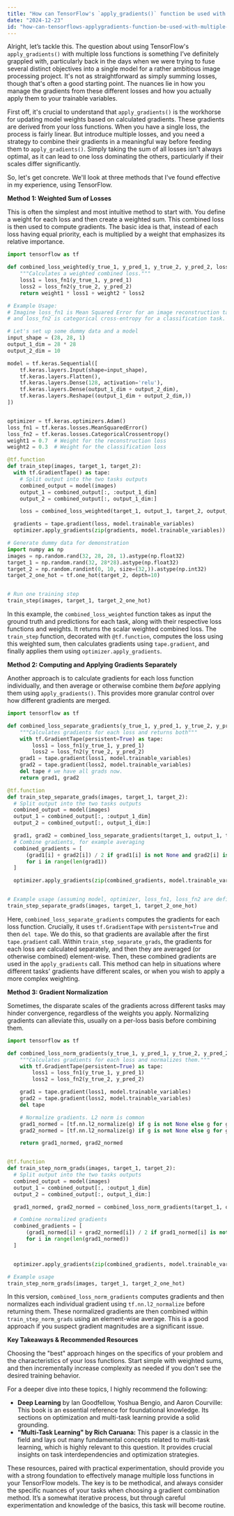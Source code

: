 ```yaml
---
title: "How can TensorFlow's `apply_gradients()` function be used with multiple loss functions?"
date: "2024-12-23"
id: "how-can-tensorflows-applygradients-function-be-used-with-multiple-loss-functions"
---
```


Alright, let’s tackle this. The question about using TensorFlow's `apply_gradients()` with multiple loss functions is something I’ve definitely grappled with, particularly back in the days when we were trying to fuse several distinct objectives into a single model for a rather ambitious image processing project. It's not as straightforward as simply summing losses, though that's often a good starting point. The nuances lie in how you manage the gradients from these different losses and how you actually apply them to your trainable variables.

First off, it's crucial to understand that `apply_gradients()` is the workhorse for updating model weights based on calculated gradients. These gradients are derived from your loss functions. When you have a single loss, the process is fairly linear. But introduce multiple losses, and you need a strategy to combine their gradients in a meaningful way before feeding them to `apply_gradients()`. Simply taking the sum of all losses isn't always optimal, as it can lead to one loss dominating the others, particularly if their scales differ significantly.

So, let's get concrete. We'll look at three methods that I've found effective in my experience, using TensorFlow.

**Method 1: Weighted Sum of Losses**

This is often the simplest and most intuitive method to start with. You define a weight for each loss and then create a weighted sum. This combined loss is then used to compute gradients. The basic idea is that, instead of each loss having equal priority, each is multiplied by a weight that emphasizes its relative importance.

```python
import tensorflow as tf

def combined_loss_weighted(y_true_1, y_pred_1, y_true_2, y_pred_2, loss_fn1, loss_fn2, weight1, weight2):
    """Calculates a weighted combined loss."""
    loss1 = loss_fn1(y_true_1, y_pred_1)
    loss2 = loss_fn2(y_true_2, y_pred_2)
    return weight1 * loss1 + weight2 * loss2

# Example Usage:
# Imagine loss_fn1 is Mean Squared Error for an image reconstruction task,
# and loss_fn2 is categorical cross-entropy for a classification task.

# Let's set up some dummy data and a model
input_shape = (28, 28, 1)
output_1_dim = 28 * 28
output_2_dim = 10

model = tf.keras.Sequential([
    tf.keras.layers.Input(shape=input_shape),
    tf.keras.layers.Flatten(),
    tf.keras.layers.Dense(128, activation='relu'),
    tf.keras.layers.Dense(output_1_dim + output_2_dim),
    tf.keras.layers.Reshape((output_1_dim + output_2_dim,))
])


optimizer = tf.keras.optimizers.Adam()
loss_fn1 = tf.keras.losses.MeanSquaredError()
loss_fn2 = tf.keras.losses.CategoricalCrossentropy()
weight1 = 0.7  # Weight for the reconstruction loss
weight2 = 0.3  # Weight for the classification loss

@tf.function
def train_step(images, target_1, target_2):
  with tf.GradientTape() as tape:
    # Split output into the two tasks outputs
    combined_output = model(images)
    output_1 = combined_output[:, :output_1_dim]
    output_2 = combined_output[:, output_1_dim:]

    loss = combined_loss_weighted(target_1, output_1, target_2, output_2, loss_fn1, loss_fn2, weight1, weight2)

  gradients = tape.gradient(loss, model.trainable_variables)
  optimizer.apply_gradients(zip(gradients, model.trainable_variables))

# Generate dummy data for demonstration
import numpy as np
images = np.random.rand(32, 28, 28, 1).astype(np.float32)
target_1 = np.random.rand(32, 28*28).astype(np.float32)
target_2 = np.random.randint(0, 10, size=(32,)).astype(np.int32)
target_2_one_hot = tf.one_hot(target_2, depth=10)


# Run one training step
train_step(images, target_1, target_2_one_hot)

```

In this example, the `combined_loss_weighted` function takes as input the ground truth and predictions for each task, along with their respective loss functions and weights. It returns the scalar weighted combined loss. The `train_step` function, decorated with `@tf.function`, computes the loss using this weighted sum, then calculates gradients using `tape.gradient`, and finally applies them using `optimizer.apply_gradients`.

**Method 2: Computing and Applying Gradients Separately**

Another approach is to calculate gradients for each loss function individually, and then average or otherwise combine them *before* applying them using `apply_gradients()`. This provides more granular control over how different gradients are merged.

```python
import tensorflow as tf

def combined_loss_separate_gradients(y_true_1, y_pred_1, y_true_2, y_pred_2, loss_fn1, loss_fn2):
    """Calculates gradients for each loss and returns both"""
    with tf.GradientTape(persistent=True) as tape:
        loss1 = loss_fn1(y_true_1, y_pred_1)
        loss2 = loss_fn2(y_true_2, y_pred_2)
    grad1 = tape.gradient(loss1, model.trainable_variables)
    grad2 = tape.gradient(loss2, model.trainable_variables)
    del tape # we have all grads now.
    return grad1, grad2

@tf.function
def train_step_separate_grads(images, target_1, target_2):
  # Split output into the two tasks outputs
  combined_output = model(images)
  output_1 = combined_output[:, :output_1_dim]
  output_2 = combined_output[:, output_1_dim:]

  grad1, grad2 = combined_loss_separate_gradients(target_1, output_1, target_2, output_2, loss_fn1, loss_fn2)
  # Combine gradients, for example averaging
  combined_gradients = [
      (grad1[i] + grad2[i]) / 2 if grad1[i] is not None and grad2[i] is not None else (grad1[i] if grad1[i] is not None else grad2[i])
      for i in range(len(grad1))
  ]

  optimizer.apply_gradients(zip(combined_gradients, model.trainable_variables))


# Example usage (assuming model, optimizer, loss_fn1, loss_fn2 are defined):
train_step_separate_grads(images, target_1, target_2_one_hot)
```

Here, `combined_loss_separate_gradients` computes the gradients for each loss function. Crucially, it uses `tf.GradientTape` with `persistent=True` and then `del tape`. We do this, so that gradients are available after the first `tape.gradient` call. Within `train_step_separate_grads`, the gradients for each loss are calculated separately, and then they are averaged (or otherwise combined) element-wise. Then, these combined gradients are used in the `apply_gradients` call. This method can help in situations where different tasks' gradients have different scales, or when you wish to apply a more complex weighting.

**Method 3: Gradient Normalization**

Sometimes, the disparate scales of the gradients across different tasks may hinder convergence, regardless of the weights you apply. Normalizing gradients can alleviate this, usually on a per-loss basis before combining them.

```python
import tensorflow as tf

def combined_loss_norm_gradients(y_true_1, y_pred_1, y_true_2, y_pred_2, loss_fn1, loss_fn2):
    """Calculates gradients for each loss and normalizes them."""
    with tf.GradientTape(persistent=True) as tape:
        loss1 = loss_fn1(y_true_1, y_pred_1)
        loss2 = loss_fn2(y_true_2, y_pred_2)

    grad1 = tape.gradient(loss1, model.trainable_variables)
    grad2 = tape.gradient(loss2, model.trainable_variables)
    del tape

    # Normalize gradients. L2 norm is common
    grad1_normed = [tf.nn.l2_normalize(g) if g is not None else g for g in grad1]
    grad2_normed = [tf.nn.l2_normalize(g) if g is not None else g for g in grad2]

    return grad1_normed, grad2_normed


@tf.function
def train_step_norm_grads(images, target_1, target_2):
  # Split output into the two tasks outputs
  combined_output = model(images)
  output_1 = combined_output[:, :output_1_dim]
  output_2 = combined_output[:, output_1_dim:]

  grad1_normed, grad2_normed = combined_loss_norm_gradients(target_1, output_1, target_2, output_2, loss_fn1, loss_fn2)

  # Combine normalized gradients
  combined_gradients = [
      (grad1_normed[i] + grad2_normed[i]) / 2 if grad1_normed[i] is not None and grad2_normed[i] is not None else (grad1_normed[i] if grad1_normed[i] is not None else grad2_normed[i])
      for i in range(len(grad1_normed))
  ]


  optimizer.apply_gradients(zip(combined_gradients, model.trainable_variables))

# Example usage
train_step_norm_grads(images, target_1, target_2_one_hot)

```

In this version, `combined_loss_norm_gradients` computes gradients and then normalizes each individual gradient using `tf.nn.l2_normalize` before returning them. These normalized gradients are then combined within `train_step_norm_grads` using an element-wise average. This is a good approach if you suspect gradient magnitudes are a significant issue.

**Key Takeaways & Recommended Resources**

Choosing the "best" approach hinges on the specifics of your problem and the characteristics of your loss functions. Start simple with weighted sums, and then incrementally increase complexity as needed if you don't see the desired training behavior.

For a deeper dive into these topics, I highly recommend the following:

*   **Deep Learning** by Ian Goodfellow, Yoshua Bengio, and Aaron Courville: This book is an essential reference for foundational knowledge. Its sections on optimization and multi-task learning provide a solid grounding.
*   **"Multi-Task Learning" by Rich Caruana:** This paper is a classic in the field and lays out many fundamental concepts related to multi-task learning, which is highly relevant to this question. It provides crucial insights on task interdependencies and optimization strategies.

These resources, paired with practical experimentation, should provide you with a strong foundation to effectively manage multiple loss functions in your TensorFlow models. The key is to be methodical, and always consider the specific nuances of your tasks when choosing a gradient combination method. It’s a somewhat iterative process, but through careful experimentation and knowledge of the basics, this task will become routine.
